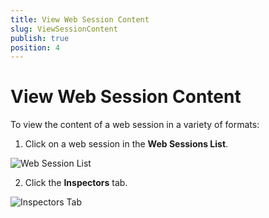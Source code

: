 ```yaml
---
title: View Web Session Content
slug: ViewSessionContent
publish: true
position: 4
---
```


View Web Session Content
========================

To view the content of a web session in a variety of formats:

1. Click on a web session in the **Web Sessions List**.

 ![Web Session List](../../images/ViewSessionContent/SessionsList.png)

2. Click the **Inspectors** tab.

 ![Inspectors Tab](../../images/ViewSessionContent/Inspectors.png)
